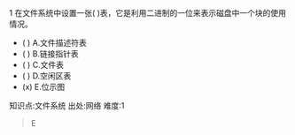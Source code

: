 1
在文件系统中设置一张( )表，它是利用二进制的一位来表示磁盘中一个块的使用情况。
- ( ) A.文件描述符表
- ( ) B.链接指针表
- ( ) C.文件表
- ( ) D.空闲区表
- (x) E.位示图

知识点:文件系统
出处:网络
难度:1
> E
